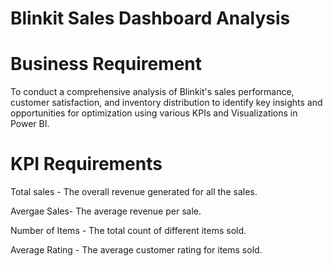 # Blinkit Sales Dashboard Analysis

# Business Requirement 
To conduct a comprehensive analysis of Blinkit's sales performance, customer satisfaction, and inventory distribution to identify key insights and opportunities for optimization using various KPIs and Visualizations in Power BI.

# KPI Requirements
Total sales - The overall revenue generated for all the sales.

Avergae Sales- The average revenue per sale.

Number of Items - The total count of different items sold.

Average Rating - The average customer rating for items sold.
